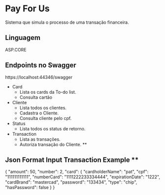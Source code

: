 # Pay For Us
Sistema que simula o processo de uma transação financeira.

## Linguagem 
ASP.CORE

## Endpoints no Swagger
https://localhost:44346/swagger
- Card
	* Lista os cards da To-do list.
	* Consulta cartão
- Cliente
	* Lista todos os clientes.
	* Cadastra o Cliente.
	* Consulta cliente pelo cpf.
- Status
	* Lista todos os status de retorno.
- Transaction
	* Lista as transações.
	* Autoriza transação do Cliente. **
	
## Json Format Input Transaction Example **
{
  "amount": 50,
  "number": 2,
  "card": {
    "cardholderName": "pat",
    "cpf": "111111111111",
    "numberCard": "1111222233334444",
    "expirationDate": "1222",
    "cardBrand": "mastercad",
    "password": "133434",
    "type": "chip",
    "hasPassword": false
  }
}


